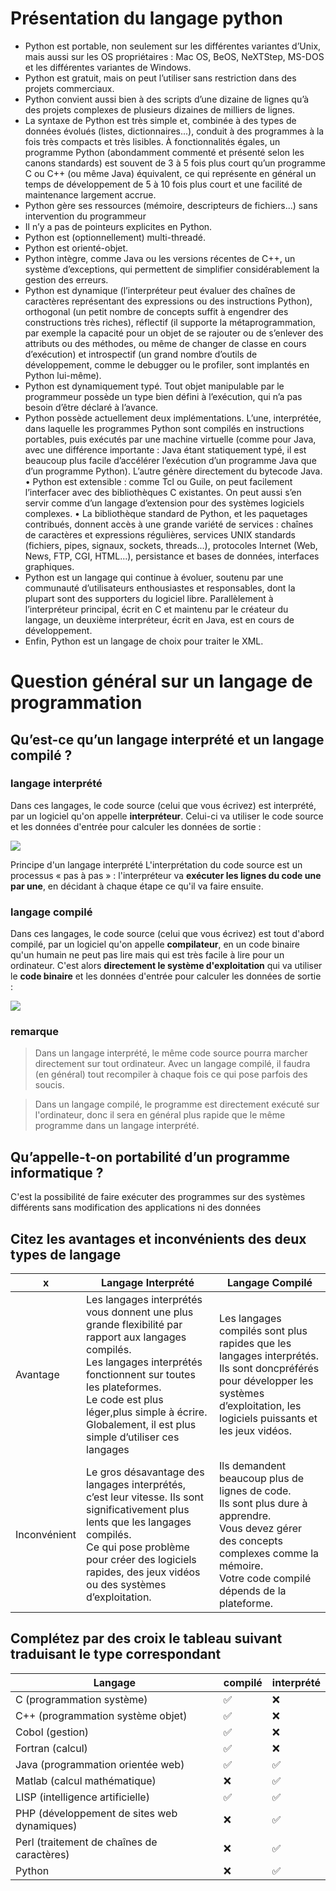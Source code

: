 # Présentation du langage python

- Python est portable, non seulement sur les différentes variantes d’Unix, mais aussi sur les OS propriétaires : Mac OS, BeOS, NeXTStep, MS-DOS et les différentes variantes de Windows. 
- Python est gratuit, mais on peut l’utiliser sans restriction dans des projets commerciaux. 
- Python convient aussi bien à des scripts d’une dizaine de lignes qu’à des projets complexes de plusieurs dizaines de milliers de lignes. 
- La syntaxe de Python est très simple et, combinée à des types de données évolués (listes, dictionnaires...), conduit à des programmes à la fois très compacts et très lisibles. À fonctionnalités égales, un programme Python (abondamment commenté et présenté selon les canons standards) est souvent de 3 à 5 fois plus court qu’un programme C ou C++ (ou même Java) équivalent, ce qui représente en général un temps de développement de 5 à 10 fois plus court et une facilité de maintenance largement accrue. 
- Python gère ses ressources (mémoire, descripteurs de fichiers...) sans intervention du programmeur
- Il n’y a pas de pointeurs explicites en Python. 
- Python est (optionnellement) multi-threadé. 
- Python est orienté-objet. 
- Python intègre, comme Java ou les versions récentes de C++, un système d’exceptions, qui permettent de simplifier considérablement la gestion des erreurs. 
- Python est dynamique (l’interpréteur peut évaluer des chaînes de caractères représentant des expressions ou des instructions Python), orthogonal (un petit nombre de concepts suffit à engendrer des constructions très riches), réflectif (il supporte la métaprogrammation, par exemple la capacité pour un objet de se rajouter ou de s’enlever des attributs ou des méthodes, ou même de changer de classe en cours d’exécution) et introspectif (un grand nombre d’outils de développement, comme le debugger ou le profiler, sont implantés en Python lui-même). 
- Python est dynamiquement typé. Tout objet manipulable par le programmeur possède un type bien défini à l’exécution, qui n’a pas besoin d’être déclaré à l’avance. 
- Python possède actuellement deux implémentations. L’une, interprétée, dans laquelle les programmes Python sont compilés en instructions portables, puis exécutés par une machine virtuelle (comme pour Java, avec une différence importante : Java étant statiquement typé, il est beaucoup plus facile d’accélérer l’exécution d’un programme Java que d’un programme Python). L’autre génère directement du bytecode Java. • Python est extensible : comme Tcl ou Guile, on peut facilement l’interfacer avec des bibliothèques C existantes. On peut aussi s’en servir comme d’un langage d’extension pour des systèmes logiciels complexes. • La bibliothèque standard de Python, et les paquetages contribués, donnent accès à une grande variété de services : chaînes de caractères et expressions régulières, services UNIX standards (fichiers, pipes, signaux, sockets, threads...), protocoles Internet (Web, News, FTP, CGI, HTML...), persistance et bases de données, interfaces graphiques.
- Python est un langage qui continue à évoluer, soutenu par une communauté d’utilisateurs enthousiastes et responsables, dont la plupart sont des supporters du logiciel libre. Parallèlement à l’interpréteur principal, écrit en C et maintenu par le créateur du langage, un deuxième interpréteur, écrit en Java, est en cours de développement.
- Enfin, Python est un langage de choix pour traiter le XML.

# Question général sur un langage de programmation

## Qu’est-ce qu’un langage interprété et un langage compilé ?

### langage interprété 
Dans ces langages, le code source (celui que vous écrivez) est interprété, par un logiciel qu'on appelle **interpréteur**. Celui-ci va utiliser le code source et les données d'entrée pour calculer les données de sortie :

<img src="http://data.france-ioi.org/Course/general_interpreted_vs_compiled/schema_interpreted_FR.png">

Principe d'un langage interprété
L'interprétation du code source est un processus « pas à pas » : l'interpréteur va **exécuter les lignes du code une par une**, en décidant à chaque étape ce qu'il va faire ensuite.

### langage compilé
Dans ces langages, le code source (celui que vous écrivez) est tout d'abord compilé, par un logiciel qu'on appelle **compilateur**, en un code binaire qu'un humain ne peut pas lire mais qui est très facile à lire pour un ordinateur. C'est alors **directement le système d'exploitation** qui va utiliser le **code binaire** et les données d'entrée pour calculer les données de sortie :

<img src="http://data.france-ioi.org/Course/general_interpreted_vs_compiled/schema_compiled_FR.png">

### remarque

> Dans un langage interprété, le même code source pourra marcher directement sur tout ordinateur. Avec un langage compilé, il faudra (en général) tout recompiler à chaque fois ce qui pose parfois des soucis.

> Dans un langage compilé, le programme est directement exécuté sur l'ordinateur, donc il sera en général plus rapide que le même programme dans un langage interprété.

## Qu’appelle-t-on portabilité d’un programme informatique ?

C'est la possibilité de faire exécuter des programmes sur des systèmes différents sans modification des applications ni des données

## Citez les avantages et inconvénients des deux types de langage

x | Langage Interprété | Langage Compilé
--- | --- | ---
Avantage | Les langages interprétés vous donnent une plus grande flexibilité par rapport aux langages compilés.<br> Les langages interprétés fonctionnent sur toutes les plateformes.<br>Le code est plus léger,plus simple à écrire.<br> Globalement, il est plus simple d’utiliser ces langages | Les langages compilés sont plus rapides que les langages interprétés.<br>Ils sont doncpréférés pour développer les systèmes d’exploitation, les logiciels puissants et les jeux vidéos.
Inconvénient | Le gros désavantage des langages interprétés, c’est leur vitesse. Ils sont significativement plus lents que les langages compilés.<br>Ce qui pose problème pour créer des logiciels rapides, des jeux vidéos ou des systèmes d’exploitation. | Ils demandent beaucoup plus de lignes de code.<br>Ils sont plus dure à apprendre.<br>Vous devez gérer des concepts complexes comme la mémoire.<br>Votre code compilé dépends de la plateforme.

## Complétez par des croix le tableau suivant traduisant le type correspondant

Langage | compilé | interprété
--- | --- | ---
C (programmation système) | ✅ | ❌
C++ (programmation système objet) | ✅ | ❌
Cobol (gestion) | ✅ | ❌
Fortran (calcul) | ✅ | ❌
Java (programmation orientée web) | ✅ | ✅
Matlab (calcul mathématique) | ❌ | ✅
LISP (intelligence artificielle) | ✅ | ✅
PHP (développement de sites web dynamiques) | ❌ | ✅
Perl (traitement de chaînes de caractères) | ❌ | ✅
Python | ❌ | ✅
